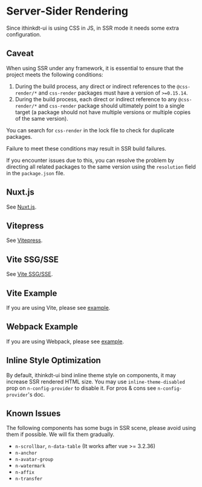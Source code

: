 # Server-Sider Rendering

Since ithinkdt-ui is using CSS in JS, in SSR mode it needs some extra configuration.

## Caveat

When using SSR under any framework, it is essential to ensure that the project meets the following conditions:

1. During the build process, any direct or indirect references to the `@css-render/*` and `css-render` packages must have a version of `>=0.15.14`.
2. During the build process, each direct or indirect reference to any `@css-render/*` and `css-render` package should ultimately point to a single target (a package should not have multiple versions or multiple copies of the same version).

You can search for `css-render` in the lock file to check for duplicate packages.

Failure to meet these conditions may result in SSR build failures.

If you encounter issues due to this, you can resolve the problem by directing all related packages to the same version using the `resolution` field in the `package.json` file.

## Nuxt.js

See [Nuxt.js](nuxtjs).

## Vitepress

See [Vitepress](vitepress).

## Vite SSG/SSE

See [Vite SSG/SSE](vite-ssge).

## Vite Example

If you are using Vite, please see [example](https://github.com/07akioni/ithinkdt-ui-vite-ssr).

## Webpack Example

If you are using Webpack, please see [example](https://github.com/tusen-ai/ithinkdt-ui/tree/main/playground/ssr).

## Inline Style Optimization

By default, ithinkdt-ui bind inline theme style on components, it may increase SSR rendered HTML size. You may use `inline-theme-disabled` prop on `n-config-provider` to disable it. For pros & cons see `n-config-provider`'s doc.

## Known Issues

The following components has some bugs in SSR scene, please avoid using them if possible. We will fix them gradually.

- `n-scrollbar`, `n-data-table` (It works after vue >= 3.2.36)
- `n-anchor`
- `n-avatar-group`
- `n-watermark`
- `n-affix`
- `n-transfer`
